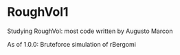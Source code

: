 # RoughVol1
Studying RoughVol: most code written by Augusto Marcon

As of 1.0.0:
Bruteforce simulation of rBergomi
